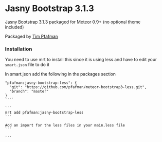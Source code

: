 Jasny Bootstrap 3.1.3
=====================

[Jasny Bootstrap 3.1.3](http://jasny.github.io/bootstrap/) packaged for [Meteor](https://www.meteor.com) 0.9+ (no optional theme included)

Packaged by [Tim Pfafman](https://github.com/pfafman/meteor-bootstrap-3)


### Installation

You need to use mrt to install this since it is using less
and have to edit your `smart.json` file to do it

In smart.json add the following in the packages section
`````
"pfafman:jasny-bootstrap-less": {
  "git": "https://github.com/pfafman/meteor-bootstrap3-less.git",
  "branch": "master"
}
````

```
mrt add pfafman:jasny-bootstrap-less
```

Add an import for the less files in your main.less file
```

```
